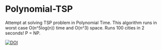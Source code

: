 # Polynomial-TSP
Attempt at solving TSP problem in Polynomial Time.
This algorithm runs in worst case O(n^5log(n)) time and O(n^3) space.
Runs 100 cities in 2 seconds!
P = NP.

[![DOI](https://zenodo.org/badge/970421629.svg)](https://doi.org/10.5281/zenodo.15265435)
